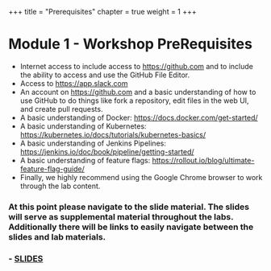 +++
title = "Prerequisites"
chapter = true
weight = 1
+++

# Module 1 - Workshop PreRequisites

- Internet access to include access to https://github.com and to include the ability to access and use the GitHub File Editor.
- Access to https://app.slack.com
- An account on https://github.com and a basic understanding of how to use GitHub to do things like fork a repository, edit files in the web UI, and create pull requests.
- A basic understanding of Docker: https://docs.docker.com/get-started/
- A basic understanding of Kubernetes: https://kubernetes.io/docs/tutorials/kubernetes-basics/
- A basic understanding of Jenkins Pipelines: https://jenkins.io/doc/book/pipeline/getting-started/
- A basic understanding of feature flags: https://rollout.io/blog/ultimate-feature-flag-guide/
- Finally, we highly recommend using the Google Chrome browser to work through the lab content.

### At this point please navigate to the slide material.  The slides will serve as supplemental material throughout the labs.  Additionally there will be links to easily navigate between the slides and lab materials. 
### - [SLIDES](https://cloudbees-ci-aws-workshop.github.io/core-rollout-flow-workshop/core/#1)